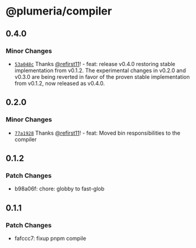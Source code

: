 # @plumeria/compiler

## 0.4.0

### Minor Changes

- [`53a048c`](https://github.com/zss-in-js/plumeria/commit/53a048c64349cac5729fe3533745728d81e4e4e4) Thanks [@refirst11](https://github.com/refirst11)! - feat: release v0.4.0 restoring stable implementation from v0.1.2. The experimental changes in v0.2.0 and v0.3.0 are being reverted in favor of the proven stable implementation from v0.1.2, now released as v0.4.0.

## 0.2.0

### Minor Changes

- [`77a1928`](https://github.com/zss-in-js/plumeria/commit/77a192824d7c7c011a97ae62d160eba215e0e065) Thanks [@refirst11](https://github.com/refirst11)! - feat: Moved bin responsibilities to the compiler

## 0.1.2

### Patch Changes

- b98a06f: chore: globby to fast-glob

## 0.1.1

### Patch Changes

- fafccc7: fixup pnpm compile
